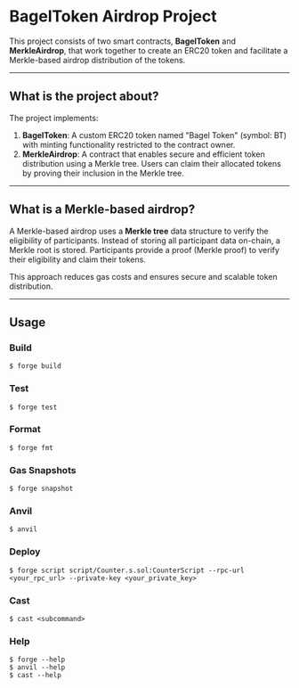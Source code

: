 # BagelToken Airdrop Project

This project consists of two smart contracts, **BagelToken** and **MerkleAirdrop**, that work together to create an ERC20 token and facilitate a Merkle-based airdrop distribution of the tokens.

---

## What is the project about?
The project implements:
1. **BagelToken**: A custom ERC20 token named "Bagel Token" (symbol: BT) with minting functionality restricted to the contract owner.
2. **MerkleAirdrop**: A contract that enables secure and efficient token distribution using a Merkle tree. Users can claim their allocated tokens by proving their inclusion in the Merkle tree.

---

## What is a Merkle-based airdrop?
A Merkle-based airdrop uses a **Merkle tree** data structure to verify the eligibility of participants. Instead of storing all participant data on-chain, a Merkle root is stored. Participants provide a proof (Merkle proof) to verify their eligibility and claim their tokens.

This approach reduces gas costs and ensures secure and scalable token distribution.

---

## Usage

### Build

```shell
$ forge build
```

### Test

```shell
$ forge test
```

### Format

```shell
$ forge fmt
```

### Gas Snapshots

```shell
$ forge snapshot
```

### Anvil

```shell
$ anvil
```

### Deploy

```shell
$ forge script script/Counter.s.sol:CounterScript --rpc-url <your_rpc_url> --private-key <your_private_key>
```

### Cast

```shell
$ cast <subcommand>
```

### Help

```shell
$ forge --help
$ anvil --help
$ cast --help
```
